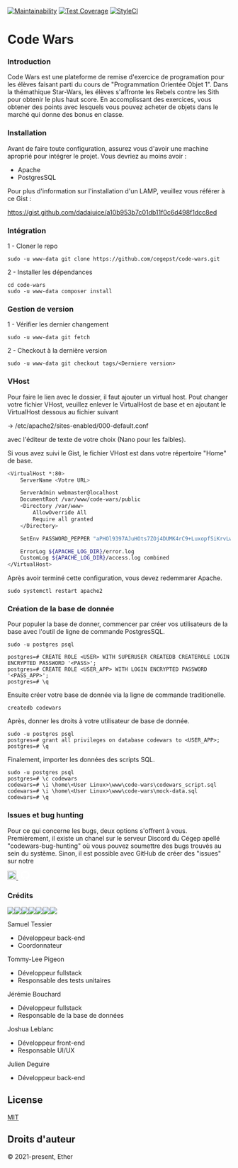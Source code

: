 [![Maintainability](https://api.codeclimate.com/v1/badges/24f7d94b96d3412089fe/maintainability)](https://codeclimate.com/github/cegepst/code-wars/maintainability)
[![Test Coverage](https://api.codeclimate.com/v1/badges/24f7d94b96d3412089fe/test_coverage)](https://codeclimate.com/github/cegepst/code-wars/test_coverage)
[![StyleCI](https://github.styleci.io/repos/403798502/shield?style=flat&branch=dev)](https://github.styleci.io/repos/403798502)

# Code Wars

### Introduction

Code Wars est une plateforme de remise d'exercice de programation pour
les élèves faisant parti du cours de "Programmation Orientée Objet 1".
Dans la thémathique Star-Wars, les élèves s'affronte les Rebels contre
les Sith pour obtenir le plus haut score. En accomplissant des exercices,
vous obtener des points avec lesquels vous pouvez acheter de objets dans
le marché qui donne des bonus en classe.

### Installation

Avant de faire toute configuration, assurez vous d'avoir une machine
aproprié pour intégrer le projet. Vous devriez au moins avoir :

- Apache
- PostgresSQL

Pour plus d'information sur l'installation d'un LAMP, veuillez vous
référer à ce Gist :

https://gist.github.com/dadajuice/a10b953b7c01db11f0c6d498f1dcc8ed

### Intégration

1 - Cloner le repo
~~~
sudo -u www-data git clone https://github.com/cegepst/code-wars.git
~~~
2 - Installer les dépendances
~~~
cd code-wars
sudo -u www-data composer install
~~~

### Gestion de version

1 - Vérifier les dernier changement
~~~
sudo -u www-data git fetch
~~~
    
2 - Checkout à la dernière version
~~~
sudo -u www-data git checkout tags/<Derniere version>
~~~

### VHost

Pour faire le lien avec le dossier, il faut ajouter un virtual host.
Pout changer votre fichier VHost, veuillez enlever le VirtualHost
de base et en ajoutant le VirtualHost dessous au fichier suivant

-> /etc/apache2/sites-enabled/000-default.conf

avec l'éditeur de texte de votre choix (Nano pour les faibles). 

Si vous avez suivi le Gist, le fichier VHost est dans votre répertoire
"Home" de base.

```bash
<VirtualHost *:80>
	ServerName <Votre URL>

	ServerAdmin webmaster@localhost
	DocumentRoot /var/www/code-wars/public
	<Directory /var/www>
		AllowOverride All
		Require all granted
	</Directory>

	SetEnv PASSWORD_PEPPER "aPHOl9397AJuHOts7ZOj4DUMK4rC9+LuxopfSiKrvLw="

	ErrorLog ${APACHE_LOG_DIR}/error.log
	CustomLog ${APACHE_LOG_DIR}/access.log combined
</VirtualHost>
```

Après avoir terminé cette configuration, vous devez redemmarer Apache.
~~~
sudo systemctl restart apache2
~~~

### Création de la base de donnée

Pour populer la base de donner, commencer par créer vos utilisateurs de
la base avec l'outil de ligne de commande PostgresSQL.
~~~
sudo -u postgres psql

postgres=# CREATE ROLE <USER> WITH SUPERUSER CREATEDB CREATEROLE LOGIN ENCRYPTED PASSWORD '<PASS>';
postgres=# CREATE ROLE <USER_APP> WITH LOGIN ENCRYPTED PASSWORD '<PASS_APP>';
postgres=# \q
~~~

Ensuite créer votre base de donnée via la ligne de commande traditionelle.  

~~~
createdb codewars
~~~

Après, donner les droits à votre utilisateur de base de donnée.

~~~
sudo -u postgres psql
postgres=# grant all privileges on database codewars to <USER_APP>;
postgres=# \q
~~~

Finalement, importer les données des scripts SQL.

~~~
sudo -u postgres psql
postgres=# \c codewars
codewars=# \i \home\<User Linux>\www\code-wars\codewars_script.sql
codewars=# \i \home\<User Linux>\www\code-wars\mock-data.sql
codewars=# \q
~~~

### Issues et bug hunting

Pour ce qui concerne les bugs, deux options s'offrent à vous. Premièrement,
il existe un chanel sur le serveur Discord du Cégep apellé "codewars-bug-hunting"
où vous pouvez soumettre des bugs trouvés au sein du système. Sinon, il est possible
avec GitHub de créer des "issues" sur notre 

<a href="https://discord.gg/fRvsWMNuDe">
	<img style="height: 20px; widht: auto;" src="https://pnggrid.com/wp-content/uploads/2021/05/Discord-Logo-White-1024x780.png" />
</a>
<a href="https://github.com/cegepst/code-wars">
	<svg height="20" fill="#FFFFFF" aria-hidden="true" viewBox="0 0 16 16" version="1.1" width="32" data-view-component="true" class="octicon octicon-mark-github v-align-middle">
    <path fill-rule="evenodd" d="M8 0C3.58 0 0 3.58 0 8c0 3.54 2.29 6.53 5.47 7.59.4.07.55-.17.55-.38 0-.19-.01-.82-.01-1.49-2.01.37-2.53-.49-2.69-.94-.09-.23-.48-.94-.82-1.13-.28-.15-.68-.52-.01-.53.63-.01 1.08.58 1.23.82.72 1.21 1.87.87 2.33.66.07-.52.28-.87.51-1.07-1.78-.2-3.64-.89-3.64-3.95 0-.87.31-1.59.82-2.15-.08-.2-.36-1.02.08-2.12 0 0 .67-.21 2.2.82.64-.18 1.32-.27 2-.27.68 0 1.36.09 2 .27 1.53-1.04 2.2-.82 2.2-.82.44 1.1.16 1.92.08 2.12.51.56.82 1.27.82 2.15 0 3.07-1.87 3.75-3.65 3.95.29.25.54.73.54 1.48 0 1.07-.01 1.93-.01 2.2 0 .21.15.46.55.38A8.013 8.013 0 0016 8c0-4.42-3.58-8-8-8z"></path>
</svg>
</a>

### Crédits

<div style="display: flex;">
    <a href="https://github.com/WooDooWooDa">
	<img src="https://avatars.githubusercontent.com/u/72167870?s=60&v=4" />
    </a>
    <a href="https://github.com/ZElGHTS">
	<img src="https://avatars.githubusercontent.com/u/72167889?s=60&v=4" />
    </a>
    <a href="https://github.com/BigBoi077">
	<img src="https://avatars.githubusercontent.com/u/58580199?s=60&v=4" />
    </a>
    <a href="https://github.com/Lee31416">
	<img src="https://avatars.githubusercontent.com/u/72167772?s=60&v=4" />
    </a>
    <a href="https://github.com/CordePanthere61">
	<img src="https://avatars.githubusercontent.com/u/72167795?s=60&v=4" />
    </a>
    <a href="https://github.com/dadajuice">
	<img src="https://avatars.githubusercontent.com/u/4491532?s=60&v=4" />
    </a>
    <a href="https://github.com/jordanrioux">
	<img src="https://avatars.githubusercontent.com/u/3046578?s=60&v=4" />
    </a>
</div>

Samuel Tessier
  * Développeur back-end
  * Coordonnateur
  
Tommy-Lee Pigeon
  * Développeur fullstack
  * Responsable des tests unitaires
  
Jérémie Bouchard
  - Développeur fullstack
  - Responsable de la base de données
  
Joshua Leblanc
  * Développeur front-end
  * Responsable UI/UX
  
Julien Deguire
  * Développeur back-end

## License

[MIT](https://opensource.org/licenses/MIT)

## Droits d'auteur

© 2021-present, Ether
